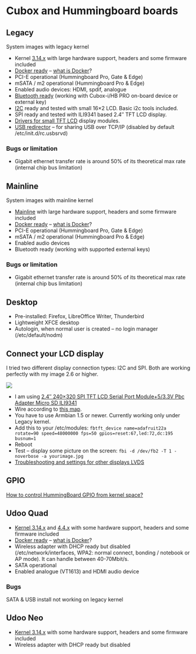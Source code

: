# Cubox and Hummingboard boards

## Legacy
System images with legacy kernel

- Kernel [3.14.x](https://github.com/linux4kix/linux-linaro-stable-mx6) with large hardware support, headers and some firmware included
- [Docker ready](https://forum.armbian.com/topic/490-docker-on-armbian/) – [what is Docker](https://www.docker.com/what-docker)?
- PCI-E operational (Hummingboard Pro, Gate & Edge)
- mSATA / m2 operational (Hummingboard Pro & Edge)
- Enabled audio devices: HDMI, spdif, analogue
- [Bluetooth ready](https://wiki.debian.org/BluetoothUser) (working with Cubox-i/HB PRO on-board device or external key)
- [I2C](https://en.wikipedia.org/wiki/I%C2%B2C) ready and tested with small 16×2 LCD. Basic i2c tools included.
- SPI ready and tested with ILI9341 based 2.4″ TFT LCD display.
- [Drivers for small TFT LCD](https://github.com/notro/fbtft) display modules.
- [USB redirector](https://www.incentivespro.com/usb-server-usage.html) – for sharing USB over TCP/IP (disabled by default /etc/init.d/rc.usbsrvd)

### Bugs or limitation

- Gigabit ethernet transfer rate is around 50% of its theoretical max rate (internal chip bus limitation)

## Mainline
System images with mainline kernel

- [Mainline](https://www.kernel.org/) with large hardware support, headers and some firmware included
- [Docker ready](User-Guide_Advanced-Features/#how-to-run-docker) – [what is Docker](https://www.docker.com/what-docker)?
- PCI-E operational (Hummingboard Pro, Gate & Edge)
- mSATA / m2 operational (Hummingboard Pro & Edge)
- Enabled audio devices
- Bluetooth ready (working with supported external keys)

### Bugs or limitation

- Gigabit ethernet transfer rate is around 50% of its theoretical max rate (internal chip bus limitation)

## Desktop

- Pre-installed: Firefox, LibreOffice Writer, Thunderbird
- Lightweight XFCE desktop
- Autologin, when normal user is created – no login manager (/etc/default/nodm)

## Connect your LCD display

I tried two different display connection types: I2C and SPI. Both are working perfectly with my image 2.6 or higher.

![](https://www.armbian.com/wp-content/uploads/2014/08/hummingboard-display.png)

- I am using [2.4″ 240×320 SPI TFT LCD Serial Port Module+5/3.3V Pbc Adapter Micro SD ILI9341](https://www.google.com/search?q=2.4%E2%80%B3+240%C3%97320+SPI+TFT+LCD+Serial+Port+Module%2B5%2F3.3V+Pbc+Adapter+Micro+SD+ILI9341&oq=2.4%E2%80%B3+240%C3%97320+SPI+TFT+LCD+Serial+Port+Module%2B5%2F3.3V+Pbc+Adapter+Micro+SD+ILI9341)
- Wire according to [this map](https://blog.riyas.org/2014/07/quickly-test-il9341-22-inch-22-spi-tft-raspbmc-fbtft.html).
- You have to use Armbian 1.5 or newer. Currently working only under Legacy kernel.
- Add this to your /etc/modules:
`fbtft_device name=adafruit22a rotate=90 speed=48000000 fps=50 gpios=reset:67,led:72,dc:195 busnum=1`
- Reboot
- Test – display some picture on the screen:
`fbi -d /dev/fb2 -T 1 -noverbose -a yourimage.jpg`
- [Troubleshooting and settings for other displays
LVDS](https://github.com/notro/fbtft/wiki)

## GPIO

[How to control HummingBoard GPIO from kernel space?](https://www.solid-run.com/community/topic2345.html)

## Udoo Quad

- [Kernel 3.14.x](https://github.com/UDOOboard/linux_kernel) and [4.4.x](https://github.com/patrykk/linux-udoo) with some hardware support, headers and some firmware included
- [Docker ready](https://forum.armbian.com/topic/490-docker-on-armbian/) – [what is Docker](https://www.docker.com/what-docker)?
- Wireless adapter with DHCP ready but disabled (/etc/network/interfaces, WPA2: normal connect, bonding / notebook or AP mode). It can handle between 40-70Mbit/s.
- SATA operational
- Enabled analogue (VT1613) and HDMI audio device

### Bugs

SATA & USB install not working on legacy kernel

## Udoo Neo

- [Kernel 3.14.x](https://github.com/UDOOboard/linux_kernel) with some hardware support, headers and some firmware included
- Wireless adapter with DHCP ready but disabled
